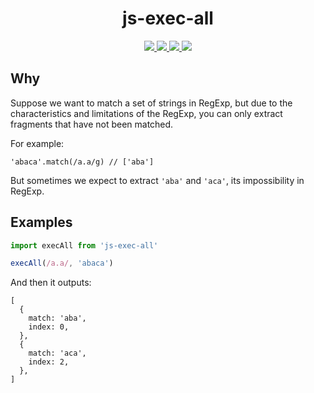 <h1 align="center">
  js-exec-all
</h1>
<p align="center">
  <a href="https://github.com/rwu823/js-exec-all/releases">
    <img src="https://flat.badgen.net/github/release/rwu823/js-exec-all" />
  </a>
  <a href="https://www.npmjs.com/package/js-exec-all">
    <img src="https://flat.badgen.net/npm/v/js-exec-all" />
  </a>
  <a href="https://circleci.com/gh/rwu823/js-exec-all" alt="Build Status">
    <img src="https://flat.badgen.net/circleci/github/rwu823/js-exec-all/master" />
  </a>
  <a href="https://codecov.io/gh/rwu823/js-exec-all" alt="Coverage">
    <img src="https://flat.badgen.net/codecov/c/github/rwu823/js-exec-all" />
  </a>
</p>

## Why

Suppose we want to match a set of strings in RegExp, but due to the characteristics and limitations of the RegExp, you can only extract fragments that have not been matched.

For example:
```
'abaca'.match(/a.a/g) // ['aba']
```

But sometimes we expect to extract `'aba'` and `'aca'`, its impossibility in RegExp.

## Examples

```js
import execAll from 'js-exec-all'

execAll(/a.a/, 'abaca')
```

And then it outputs:

```
[
  {
    match: 'aba',
    index: 0,
  },
  {
    match: 'aca',
    index: 2,
  },
]
```
